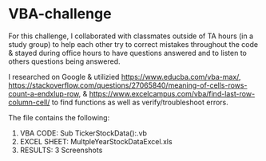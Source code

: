 # VBA-challenge

For this challenge, I collaborated with classmates outside of TA hours (in a study group) to help each other try to correct mistakes throughout the code & stayed during office hours to have questions answered and to listen to others questions being answered.

I researched on Google & utilizied https://www.educba.com/vba-max/, https://stackoverflow.com/questions/27065840/meaning-of-cells-rows-count-a-endxlup-row, & https://www.excelcampus.com/vba/find-last-row-column-cell/ to find functions as well as verify/troubleshoot errors.

The file contains the following:

1. VBA CODE: Sub TickerStockData():.vb 
2. EXCEL SHEET: MultpleYearStockDataExcel.xls
3. RESULTS: 3 Screenshots
